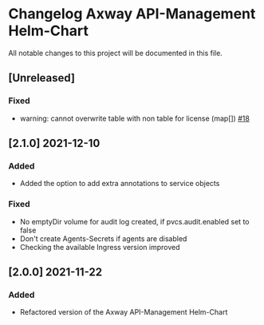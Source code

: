 # Changelog Axway API-Management Helm-Chart

All notable changes to this project will be documented in this file.

## [Unreleased] 
### Fixed
- warning: cannot overwrite table with non table for license (map[]) [#18](https://github.com/Axway/Cloud-Automation/issues/18)

## [2.1.0] 2021-12-10
### Added
- Added the option to add extra annotations to service objects

### Fixed
- No emptyDir volume for audit log created, if pvcs.audit.enabled set to false
- Don't create Agents-Secrets if agents are disabled
- Checking the available Ingress version improved

## [2.0.0] 2021-11-22
### Added
- Refactored version of the Axway API-Management Helm-Chart
